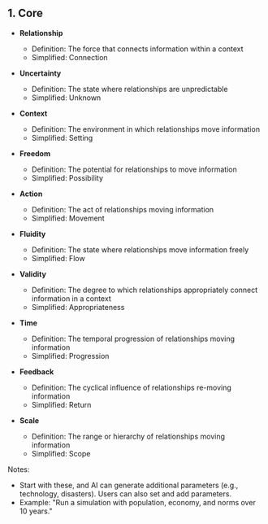 ## 1. Core

- **Relationship**
  - Definition: The force that connects information within a context
  - Simplified: Connection

- **Uncertainty**
  - Definition: The state where relationships are unpredictable
  - Simplified: Unknown

- **Context**
  - Definition: The environment in which relationships move information
  - Simplified: Setting

- **Freedom**
  - Definition: The potential for relationships to move information
  - Simplified: Possibility

- **Action**
  - Definition: The act of relationships moving information
  - Simplified: Movement

- **Fluidity**
  - Definition: The state where relationships move information freely
  - Simplified: Flow

- **Validity**
  - Definition: The degree to which relationships appropriately connect information in a context
  - Simplified: Appropriateness

- **Time**
  - Definition: The temporal progression of relationships moving information
  - Simplified: Progression

- **Feedback**
  - Definition: The cyclical influence of relationships re-moving information
  - Simplified: Return

- **Scale**
  - Definition: The range or hierarchy of relationships moving information
  - Simplified: Scope

Notes:
- Start with these, and AI can generate additional parameters (e.g., technology, disasters). Users can also set and add parameters.
- Example: "Run a simulation with population, economy, and norms over 10 years."
